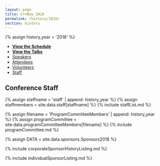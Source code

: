 ```yaml
---
layout: page
title: C++Now 2018
permalink: /history/2018/
section: history
---
```


{% assign history_year = '2018' %}

* **[View the Schedule](/history/2018/schedule/)**
* **[View the Talks](/history/2018/talks/)**
* [Speakers](https://cppnow2018.sched.com/directory/speakers)
* [Attendees](https://cppnow2018.sched.com/directory/attendees)
* [Volunteers](https://cppnow2018.sched.com/directory/volunteers)
* [Staff](https://cppnow2018.sched.com/directory/artists)

## Conference Staff

{% assign staffname = 'staff' | append: history_year %}
{% assign staffmembers = site.data.staff[staffname] %}
{% include staffList.md %}

{% assign filename = 'ProgramCommitteeMembers' | append: history_year %}
{% assign programCommittee = site.data.programCommitteeMembers[filename] %}
{% include programCommittee.md %}


{% assign DATA = site.data.sponsors.Sponsors2018 %}

{% include corporateSponsorHistoryListing.md %}

{% include individualSponsorListing.md %}
